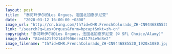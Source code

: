 ```yaml
---
layout: post
title:  "泰河畔伊尔的Les Orgues，法国北加泰罗尼亚"
date:   "2020-03-12 16:00:00 +0800"
image_url: "http://cn.bing.com/th?id=OHR.FrenchColorado_ZH-CN9446885520_1920x1080.jpg&rf=LaDigue_1920x1080.jpg&pid=hp"
link: "/search?q=Les+Orgues&form=hpcapt&mkt=zh-cn"
copyright: "泰河畔伊尔的Les Orgues，法国北加泰罗尼亚 (© SFL Choice/Alamy)"
image_hash: "84ed421f9214df906ece431754e5d8e2"
image_filename: "th?id=OHR.FrenchColorado_ZH-CN9446885520_1920x1080.jpg&rf=LaDigue_1920x1080.jpg&pid=hp"
---
```

